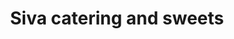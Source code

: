 ---
title: "Siva catering and sweets"
url: /thiruvananthapuram/siva-catering-and-sweets/
shop: Allgemein
---
